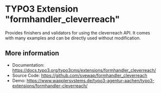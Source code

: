 # TYPO3 Extension "formhandler_cleverreach"

Provides finishers and validators for using the cleverreach API. It comes with many examples and can be directly used without modification.

## More information

- Documentation: https://docs.typo3.org/typo3cms/extensions/formhandler_cleverreach/
- Source Code: https://github.com/svewap/formhandler_cleverreach
- Demo: https://www.wapplersystems.de/typo3-agentur-aachen/typo3-extensions/formhandler-cleverreach/